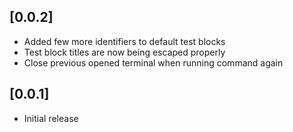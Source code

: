 ## [0.0.2]
- Added few more identifiers to default test blocks
- Test block titles are now being escaped properly
- Close previous opened terminal when running command again

## [0.0.1]
- Initial release